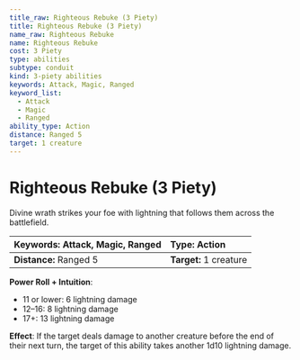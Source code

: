 ```yaml
---
title_raw: Righteous Rebuke (3 Piety)
title: Righteous Rebuke (3 Piety)
name_raw: Righteous Rebuke
name: Righteous Rebuke
cost: 3 Piety
type: abilities
subtype: conduit
kind: 3-piety abilities
keywords: Attack, Magic, Ranged
keyword_list:
  - Attack
  - Magic
  - Ranged
ability_type: Action
distance: Ranged 5
target: 1 creature
---
```


# Righteous Rebuke (3 Piety)

Divine wrath strikes your foe with lightning that follows them across the battlefield.

<!-- @nosort -->

| **Keywords:** Attack, Magic, Ranged | **Type:** Action       |
| :---------------------------------- | :--------------------- |
| **Distance:** Ranged 5              | **Target:** 1 creature |

**Power Roll + Intuition**:

- 11 or lower: 6 lightning damage
- 12–16: 8 lightning damage
- 17+: 13 lightning damage

**Effect**: If the target deals damage to another creature before the end of their next turn, the target of this ability takes another 1d10 lightning damage.
